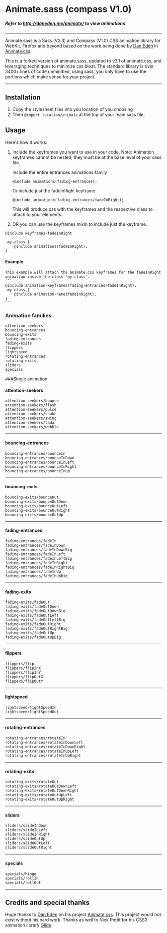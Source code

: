 # Animate.sass (compass V1.0)
##### Refer to http://daneden.me/animate/ to view animations
----

Animate.sass is a Sass (V3.3) and Compass (V1.0) CSS animation library for WebKit, Firefox and beyond based on the work being done by [Dan Eden](https://github.com/daneden) in [Animate.css](http://daneden.me/animate/).

This is a forked version of animate.sass, updated to v3.1 of animate.css, and leveraging techniques to minimize css bloat. The standard library is over 3400+ lines of code unminified, using sass, you only have to use the portions which make sense for your project.

----

## Installation

1. Copy the stylesheet files into you location of you choosing
2. Then `@import location/animate` at the top of your main sass file.

## Usage

Here's how it works:    

1. include the keyframes you want to use in your code. 
    Note: Animation keyframes cannot be nested, they must be at the base level of your sass file.   

    Include the entire entrances animations family
    ```
    @include animations(fading-entrances); 
    ```
    Or include just the fadeInRight keyframe 
    ```  
    @include animations(fading-entrances/fadeInRight);
    ```
    This will produce css with the keyframes and the respective class to attach to your elements.


2. OR you can use the keyframes mixin to include just the keyframe.

```
@include keyframes-fadeInRight

.my-class {
    @include animations(fadeInRight);
}
```
#### Example

    This example will attach the animate.css keyframes for the fadeInRight animation inside the class 'my-class'.
    ```
    @include animation-keyframes(fading-entrances/fadeInRight);
    .my-class {
        @include animation-name(fadeInRight);
    }
    ```

### Animation families    

`attention-seekers`    
`bouncing-entrances`    
`bouncing-exits`   
`fading-entrances`   
`fading-exits`   
`flippers`   
`lightspeed`   
`rotating-entrances`   
`rotating-exits`   
`sliders`   
`specials`    

###Single animation    

#### attention-seekers
`attention-seekers/bounce`   
`attention-seekers/flash`   
`attention-seekers/pulse`   
`attention-seekers/shake`   
`attention-seekers/swing`   
`attention-seekers/tada`   
`attention-seekers/wobble` 

---

#### bouncing-entrances
`bouncing-entrances/bounceIn`   
`bouncing-entrances/bounceInDown`   
`bouncing-entrances/bounceInLeft`   
`bouncing-entrances/bounceInRight`   
`bouncing-entrances/bounceInUp`   

---

#### bouncing-exits
`bouncing-exits/bounceOut`   
`bouncing-exits/bounceOutDown`   
`bouncing-exits/bounceOutLeft`   
`bouncing-exits/bounceOutRight`   
`bouncing-exits/bounceOutUp`   

---

#### fading-entrances
`fading-entrances/fadeIn`   
`fading-entrances/fadeInDown`   
`fading-entrances/fadeInDownBig`   
`fading-entrances/fadeInLeft`   
`fading-entrances/fadeInLeftBig`    
`fading-entrances/fadeInRight`    
`fading-entrances/fadeInRightBig`    
`fading-entrances/fadeInUp`    
`fading-entrances/fadeInUpBig`     

---

#### fading-exits
`fading-exits/fadeOut`   
`fading-exits/fadeOutDown`   
`fading-exits/fadeOutDownBig`   
`fading-exits/fadeOutLeft`   
`fading-exits/fadeOutLeftBig`    
`fading-exits/fadeOutRight`    
`fading-exits/fadeOutRightBig`    
`fading-exits/fadeOutUp`    
`fading-exits/fadeOutUpBig`     

---

#### flippers    
`flippers/flip`   
`flippers/flipInX`   
`flippers/flipInY`   
`flippers/flipOutX`   
`flippers/flipOutY`        

---

#### lightspeed    
`lightspeed/lightSpeedIn`   
`lightspeed/lightSpeedOut`          

---

#### rotating-entrances    
`rotating-entrances/rotateIn`   
`rotating-entrances/rotateInDownLeft`   
`rotating-entrances/rotateInDownRight`   
`rotating-entrances/rotateInUpLeft`   
`rotating-entrances/rotateInUpRight`       

---

#### rotating-exits    
`rotating-exits/rotateOut`   
`rotating-exits/rotateOutDownLeft`   
`rotating-exits/rotateOutDownRight`   
`rotating-exits/rotateOutUpLeft`   
`rotating-exits/rotateOutUpRight`       

---

#### sliders    
`sliders/slideInDown`   
`sliders/slideInLeft`   
`sliders/slideInRight`   
`sliders/slideOutUp`   
`sliders/slideOutLeft`   
`sliders/slideOutRight`

---

#### specials    
`specials/hinge`   
`specials/rollIn`   
`specials/rollOut` 

---


## Credits and special thanks

Huge thanks to [Dan Eden](https://github.com/daneden) on his project [Animate.css](http://daneden.me/animate/). This project would not exist without his hard work. Thanks as well to Nick Pettit for his CSS3 animation library [Glide](https://github.com/nickpettit/glide).

